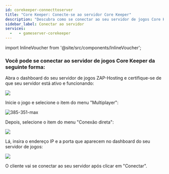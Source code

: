 ```yaml
---
id: corekeeper-connecttoserver
title: "Core Keeper: Conecte-se ao servidor Core Keeper"
description: "Descubra como se conectar ao seu servidor de jogos Core Keeper para uma jogabilidade multiplayer sem interrupções e aproveite sua experiência de jogo → Saiba mais agora"
sidebar_label: Conectar ao servidor
services:
  -   - gameserver-corekeeper
---
```


import InlineVoucher from '@site/src/components/InlineVoucher';

<InlineVoucher />

### Você pode se conectar ao servidor de jogos Core Keeper da seguinte forma:

Abra o dashboard do seu servidor de jogos ZAP-Hosting e certifique-se de que seu servidor está ativo e funcionando:

![](https://screensaver01.zap-hosting.com/index.php/s/2NbQaA6E2CJ4ZE8/preview)

Inicie o jogo e selecione o item do menu "Multiplayer": 

![385-351-max](https://screensaver01.zap-hosting.com/index.php/s/t36H8NxmLa4gx5S/preview)

Depois, selecione o item do menu "Conexão direta": 

![](https://screensaver01.zap-hosting.com/index.php/s/3MdnG7Xb2222EPQ/preview)

Lá, insira o endereço IP e a porta que aparecem no dashboard do seu servidor de jogos:

![](https://screensaver01.zap-hosting.com/index.php/s/R9nRFWFrS9Fbwox/preview)

O cliente vai se conectar ao seu servidor após clicar em "Conectar".

<InlineVoucher />